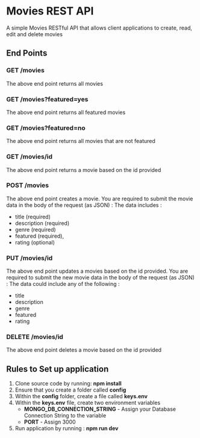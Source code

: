 # Movies REST API

A simple Movies RESTful API that allows client applications to create, read, edit and delete movies

## End Points

### GET /movies

The above end point returns all movies

### GET /movies?featured=yes
The above end point returns all featured movies

### GET /movies?featured=no

The above end point returns all movies that are not featured

### GET /movies/id

The above end point returns a movie based on the id provided

### POST /movies

The above end point creates a movie. You are required to submit the movie data in the body of the request (as JSON) : The data includes :

- title (required)
- description (required)
- genre (required)
- featured (required),
- rating (optional)

### PUT /movies/id

The above end point updates a movies based on the id provided. You are required to submit the new movie data in the body of the request (as JSON) : The data could include any of the following :

- title
- description
- genre
- featured
- rating

### DELETE /movies/id

The above end point deletes a movie based on the id provided

## Rules to Set up application

1. Clone source code by running: **npm install**
1. Ensure that you create a folder called **config**
1. Within the **config** folder, create a file called **keys.env**
1. Within the **keys.env** file, create two environment variables
   - **MONGO_DB_CONNECTION_STRING** - Assign your Database Connection String to the variable
   - **PORT** - Assign 3000
1. Run application by running : **npm run dev**

